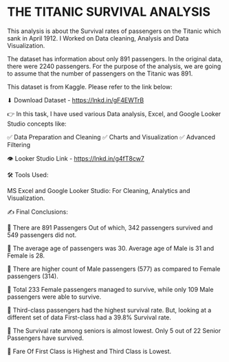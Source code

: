 # THE TITANIC SURVIVAL ANALYSIS


This analysis is about the Survival rates of passengers on the Titanic which sank in April 1912. I Worked on Data cleaning, Analysis and Data Visualization.

The dataset has information about only 891 passengers. In the original data, there were 2240 passengers. For the purpose of the analysis, we are going to assume that the number of passengers on the Titanic was 891.

This dataset is from Kaggle. Please refer to the link below:

⬇ Download Dataset - https://lnkd.in/gF4EWTrB

👉 In this task, I have used various Data analysis, Excel, and Google Looker Studio concepts like:

✅ Data Preparation and Cleaning
✅ Charts and Visualization
✅ Advanced Filtering

👁 Looker Studio Link - https://lnkd.in/g4fT8cw7

🛠 Tools Used:

MS Excel and Google Looker Studio: For Cleaning, Analytics and Visualization.

✍ Final Conclusions:

📢 There are 891 Passengers Out of which, 342 passengers survived and 549 passengers did not.

📢 The average age of passengers was 30. Average age of Male is 31 and Female is 28.

📢 There are higher count of Male passengers (577) as compared to Female passengers (314). 

📢 Total 233 Female passengers managed to survive, while only 109 Male passengers were able to survive.

📢 Third-class passengers had the highest survival rate. But, looking at a different set of data First-class had a 39.8% Survival rate.

📢 The Survival rate among seniors is almost lowest. Only 5 out of 22 Senior Passengers have survived.

📢 Fare Of First Class is Highest and Third Class is Lowest.

